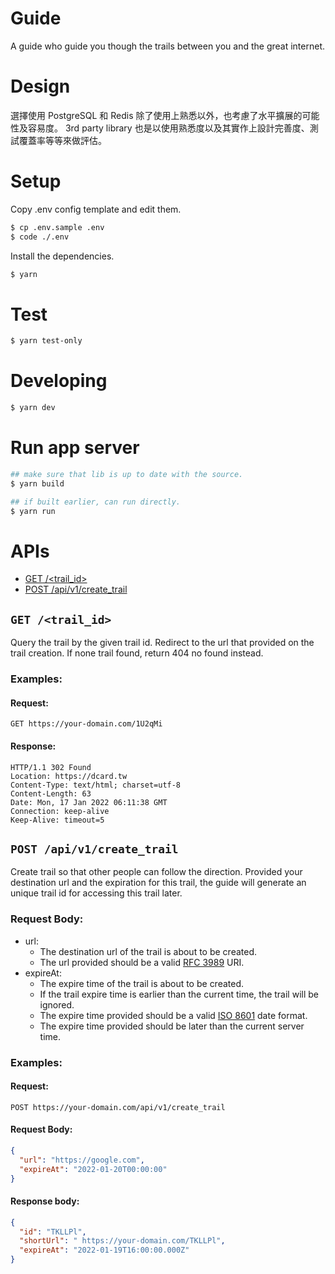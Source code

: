 # Guide

A guide who guide you though the trails between you and the great internet.

# Design

選擇使用 PostgreSQL 和 Redis 除了使用上熟悉以外，也考慮了水平擴展的可能性及容易度。
3rd party library 也是以使用熟悉度以及其實作上設計完善度、測試覆蓋率等等來做評估。

# Setup

Copy .env config template and edit them.

```sh
$ cp .env.sample .env
$ code ./.env
```

Install the dependencies.

```sh
$ yarn
```

# Test

```sh
$ yarn test-only
```

# Developing

```sh
$ yarn dev
```

# Run app server

```sh
## make sure that lib is up to date with the source.
$ yarn build

## if built earlier, can run directly.
$ yarn run
```

# APIs

- [GET /<trail_id>](#get-trail)
- [POST /api/v1/create_trail](#create-trail)

## <a name="get-trail"> `GET /<trail_id>`

Query the trail by the given trail id.
Redirect to the url that provided on the trail creation.
If none trail found, return 404 no found instead.

### Examples:

#### Request:

```
GET https://your-domain.com/1U2qMi
```

#### Response:

```
HTTP/1.1 302 Found
Location: https://dcard.tw
Content-Type: text/html; charset=utf-8
Content-Length: 63
Date: Mon, 17 Jan 2022 06:11:38 GMT
Connection: keep-alive
Keep-Alive: timeout=5
```

## <a name="create-trail"> `POST /api/v1/create_trail`

Create trail so that other people can follow the direction.
Provided your destination url and the expiration for this trail,
the guide will generate an unique trail id for accessing this trail later.

### Request Body:

- url:
  - The destination url of the trail is about to be created.
  - The url provided should be a valid [RFC 3989](https://datatracker.ietf.org/doc/html/rfc3986) URI.
- expireAt:
  - The expire time of the trail is about to be created.
  - If the trail expire time is earlier than the current time, the trail will be ignored.
  - The expire time provided should be a valid [ISO 8601](https://www.iso.org/iso-8601-date-and-time-format.html) date format.
  - The expire time provided should be later than the current server time.

### Examples:

#### Request:

```
POST https://your-domain.com/api/v1/create_trail
```

#### Request Body:

```json
{
  "url": "https://google.com",
  "expireAt": "2022-01-20T00:00:00"
}
```

#### Response body:

```json
{
  "id": "TKLLPl",
  "shortUrl": " https://your-domain.com/TKLLPl",
  "expireAt": "2022-01-19T16:00:00.000Z"
}
```

